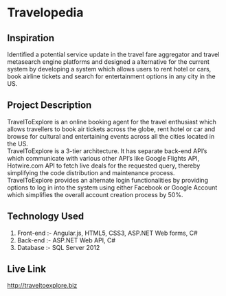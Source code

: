 # Travelopedia
## Inspiration
Identified a potential service update in the travel fare aggregator and travel metasearch engine platforms and designed a alternative for the current system by developing a system which allows users to rent hotel or cars, book airline tickets and search for entertainment options in any city in the US.

## Project Description
TravelToExplore is an online booking agent for the travel enthusiast which allows travellers to book air tickets across the globe, rent hotel or car and browse for cultural and entertaining events across all the cities located in the US.  
TravelToExplore is a 3-tier architecture. It has separate back-end API’s which communicate with various other API’s like Google Flights API, Hotwire.com API to fetch live deals for the requested query, thereby simplifying the code distribution and maintenance process.  
TravelToExplore provides an alternate login functionalities by providing options to log in into the system using either Facebook or Google Account which simplifies the overall account creation process by 50%.

## Technology Used
 1. Front-end :- Angular.js, HTML5, CSS3, ASP.NET Web forms, C#
 2. Back-end :- ASP.NET Web API, C#
 3. Database :- SQL Server 2012
 
## Live Link
  http://traveltoexplore.biz


